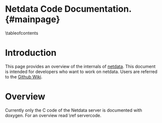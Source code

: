 Netdata Code Documentation. {#mainpage}
==============================================

\tableofcontents


# Introduction

This page provides an overview of the internals of [netdata].
This document is intended for developers who want to work on netdata.
Users are referred to the [Github Wiki][netdata-wiki].

# Overview
Currently only the C code of the Netdata server is documented with doxygen.
For an overview read \ref servercode.
 
[netdata]: https://github.com/firehol/netdata "Netdata"
[netdata-wiki]: https://github.com/firehol/netdata/wiki "Netdata Wiki"
